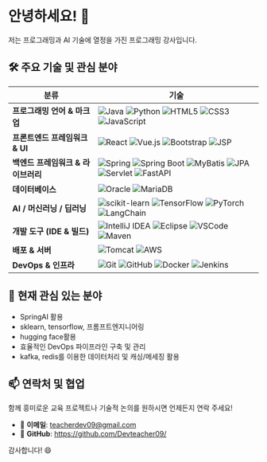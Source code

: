 # 안녕하세요! 👋

저는 프로그래밍과 AI 기술에 열정을 가진 프로그래밍 강사입니다.

## 🛠️ 주요 기술 및 관심 분야
| 분류 | 기술 |
|------|------|
| **프로그래밍 언어 & 마크업** | ![Java](https://img.shields.io/badge/Java-%23ED8B00.svg?style=flat-square&logo=openjdk&logoColor=white) ![Python](https://img.shields.io/badge/Python-%233776AB.svg?style=flat-square&logo=python&logoColor=white) ![HTML5](https://img.shields.io/badge/HTML5-%23E34F26.svg?style=flat-square&logo=html5&logoColor=white) ![CSS3](https://img.shields.io/badge/CSS3-%231572B6.svg?style=flat-square&logo=css3&logoColor=white) ![JavaScript](https://img.shields.io/badge/JavaScript-%23323330.svg?style=flat-square&logo=javascript&logoColor=%23F7DF1E) |
| **프론트엔드 프레임워크 & UI** | ![React](https://img.shields.io/badge/React-%2361DAFB.svg?style=flat-square&logo=react&logoColor=black) ![Vue.js](https://img.shields.io/badge/Vue.js-%234FC08D.svg?style=flat-square&logo=vue.js&logoColor=white) ![Bootstrap](https://img.shields.io/badge/Bootstrap-%238511FA.svg?style=flat-square&logo=bootstrap&logoColor=white) ![JSP](https://img.shields.io/badge/JSP-3776AB.svg?style=flat-square&logo=jsp&logoColor=white) |
| **백엔드 프레임워크 & 라이브러리** | ![Spring](https://img.shields.io/badge/Spring-%236DB33F.svg?style=flat-square&logo=spring&logoColor=white) ![Spring Boot](https://img.shields.io/badge/Spring%20Boot-%236DB33F.svg?style=flat-square&logo=springboot&logoColor=white) ![MyBatis](https://img.shields.io/badge/MyBatis-181717.svg?style=flat-square&logo=mybatis&logoColor=white) ![JPA](https://img.shields.io/badge/JPA-007396.svg?style=flat-square) ![Servlet](https://img.shields.io/badge/Servlet-6A5ACD.svg?style=flat-square) ![FastAPI](https://img.shields.io/badge/FastAPI-009688.svg?style=flat-square&logo=fastapi&logoColor=white) |
| **데이터베이스** | ![Oracle](https://img.shields.io/badge/Oracle-F80000?style=flat-square&logo=oracle&logoColor=white) ![MariaDB](https://img.shields.io/badge/MariaDB-003545?style=flat-square&logo=mariadb&logoColor=white) |
| **AI / 머신러닝 / 딥러닝** | ![scikit-learn](https://img.shields.io/badge/scikit--learn-F7931E.svg?style=flat-square&logo=scikit-learn&logoColor=white) ![TensorFlow](https://img.shields.io/badge/TensorFlow-FF6F00?style=flat-square&logo=tensorflow&logoColor=white) ![PyTorch](https://img.shields.io/badge/PyTorch-EE4C2C.svg?style=flat-square&logo=pytorch&logoColor=white) ![LangChain](https://img.shields.io/badge/LangChain-000000.svg?style=flat-square) |
| **개발 도구 (IDE & 빌드)** | ![IntelliJ IDEA](https://img.shields.io/badge/IntelliJ%20IDEA-000000.svg?style=flat-square&logo=intellij-idea&logoColor=white) ![Eclipse](https://img.shields.io/badge/Eclipse-FE7A16.svg?style=flat-square&logo=eclipse&logoColor=white) ![VSCode](https://img.shields.io/badge/VS%20Code-0078D7.svg?style=flat-square&logo=visual-studio-code&logoColor=white) ![Maven](https://img.shields.io/badge/Apache%20Maven-C71A36?style=flat-square&logo=apache-maven&logoColor=white) |
| **배포 & 서버** | ![Tomcat](https://img.shields.io/badge/Apache%20Tomcat-F8DC75.svg?style=flat-square&logo=apache-tomcat&logoColor=black) ![AWS](https://img.shields.io/badge/AWS-%23FF9900.svg?style=flat-square&logo=amazon-aws&logoColor=white) |
| **DevOps & 인프라** | ![Git](https://img.shields.io/badge/Git-F05032?style=flat-square&logo=git&logoColor=white) ![GitHub](https://img.shields.io/badge/GitHub-181717?style=flat-square&logo=github&logoColor=white) ![Docker](https://img.shields.io/badge/Docker-0db7ed.svg?style=flat-square&logo=docker&logoColor=white) ![Jenkins](https://img.shields.io/badge/Jenkins-%232C5263.svg?style=flat-square&logo=jenkins&logoColor=white) |


## 🚀 현재 관심 있는 분야

* SpringAI 활용
* sklearn, tensorflow, 프롬프트엔지니어링
* hugging face활용
* 효율적인 DevOps 파이프라인 구축 및 관리
* kafka, redis를 이용한 데이터처리 및 캐싱/메세징 활용

## 📫 연락처 및 협업

함께 흥미로운 교육 프로젝트나 기술적 논의를 원하시면 언제든지 연락 주세요!

* 📧 **이메일**: teacherdev09@gmail.com
* 📌 **GitHub**: https://github.com/Devteacher09/

감사합니다! 😄

